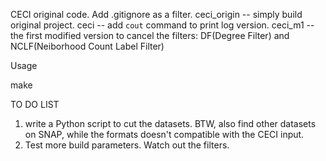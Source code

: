 CECI original code.
Add .gitignore as a filter.
ceci_origin -- simply build original project.
ceci -- add `cout` command to print log version.
ceci_m1 -- the first modified version to cancel the filters: DF(Degree Filter) and NCLF(Neiborhood Count Label Filter)

Usage

make

TO DO LIST
1. write a Python script to cut the datasets. BTW, also find other datasets on SNAP, while the formats doesn't compatible with the CECI input. 
2. Test more build parameters. Watch out the filters.